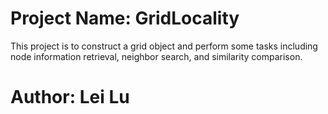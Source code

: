 # Project Name: GridLocality
This project is to construct a grid object and perform some tasks including node information retrieval, neighbor search, and similarity comparison.


# Author: Lei Lu
